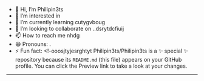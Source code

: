 - 👋 Hi, I’m Philipin3ts
- 👀 I’m interested in 
- 🌱 I’m currently learning cutygvboug
- 💞️ I’m looking to collaborate on ..dsrytdcfiuij
- 📫 How to reach me nhdg
- 😄 Pronouns: .
- ⚡ Fun fact: 
<!-ooosjtyjesrghtyt
Philipin3ts/Philipin3ts is a ✨ special ✨ repository because its `README.md` (this file) appears on your GitHub profile.
You can click the Preview link to take a look at your changes.
---
